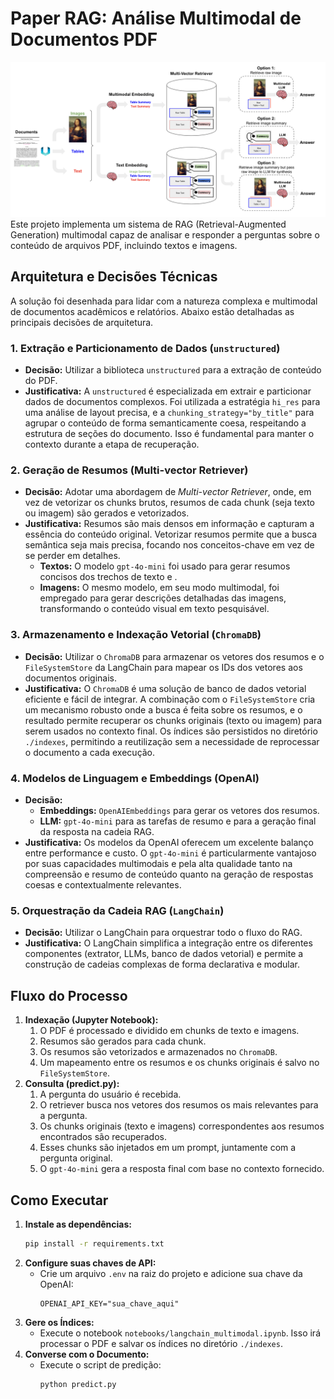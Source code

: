 # Paper RAG: Análise Multimodal de Documentos PDF
![](image.png)
Este projeto implementa um sistema de RAG (Retrieval-Augmented Generation) multimodal capaz de analisar e responder a perguntas sobre o conteúdo de arquivos PDF, incluindo textos e imagens.

## Arquitetura e Decisões Técnicas

A solução foi desenhada para lidar com a natureza complexa e multimodal de documentos acadêmicos e relatórios. Abaixo estão detalhadas as principais decisões de arquitetura.

### 1. Extração e Particionamento de Dados (`unstructured`)

- **Decisão:** Utilizar a biblioteca `unstructured` para a extração de conteúdo do PDF.
- **Justificativa:** A `unstructured` é especializada em extrair e particionar dados de documentos complexos. Foi utilizada a estratégia `hi_res` para uma análise de layout precisa, e a `chunking_strategy="by_title"` para agrupar o conteúdo de forma semanticamente coesa, respeitando a estrutura de seções do documento. Isso é fundamental para manter o contexto durante a etapa de recuperação.

### 2. Geração de Resumos (Multi-vector Retriever)

- **Decisão:** Adotar uma abordagem de *Multi-vector Retriever*, onde, em vez de vetorizar os chunks brutos, resumos de cada chunk (seja texto ou imagem) são gerados e vetorizados.
- **Justificativa:** Resumos são mais densos em informação e capturam a essência do conteúdo original. Vetorizar resumos permite que a busca semântica seja mais precisa, focando nos conceitos-chave em vez de se perder em detalhes.
    - **Textos:** O modelo `gpt-4o-mini` foi usado para gerar resumos concisos dos trechos de texto e .
    - **Imagens:** O mesmo modelo, em seu modo multimodal, foi empregado para gerar descrições detalhadas das imagens, transformando o conteúdo visual em texto pesquisável.

### 3. Armazenamento e Indexação Vetorial (`ChromaDB`)

- **Decisão:** Utilizar o `ChromaDB` para armazenar os vetores dos resumos e o `FileSystemStore` da LangChain para mapear os IDs dos vetores aos documentos originais.
- **Justificativa:** O `ChromaDB` é uma solução de banco de dados vetorial eficiente e fácil de integrar. A combinação com o `FileSystemStore` cria um mecanismo robusto onde a busca é feita sobre os resumos, e o resultado permite recuperar os chunks originais (texto ou imagem) para serem usados no contexto final. Os índices são persistidos no diretório `./indexes`, permitindo a reutilização sem a necessidade de reprocessar o documento a cada execução.

### 4. Modelos de Linguagem e Embeddings (OpenAI)

- **Decisão:**
    - **Embeddings:** `OpenAIEmbeddings` para gerar os vetores dos resumos.
    - **LLM:** `gpt-4o-mini` para as tarefas de resumo e para a geração final da resposta na cadeia RAG.
- **Justificativa:** Os modelos da OpenAI oferecem um excelente balanço entre performance e custo. O `gpt-4o-mini` é particularmente vantajoso por suas capacidades multimodais e pela alta qualidade tanto na compreensão e resumo de conteúdo quanto na geração de respostas coesas e contextualmente relevantes.

### 5. Orquestração da Cadeia RAG (`LangChain`)

- **Decisão:** Utilizar o LangChain para orquestrar todo o fluxo do RAG.
- **Justificativa:** O LangChain simplifica a integração entre os diferentes componentes (extrator, LLMs, banco de dados vetorial) e permite a construção de cadeias complexas de forma declarativa e modular.

## Fluxo do Processo

1.  **Indexação (Jupyter Notebook):**
    1.  O PDF é processado e dividido em chunks de texto e imagens.
    2.  Resumos são gerados para cada chunk.
    3.  Os resumos são vetorizados e armazenados no `ChromaDB`.
    4.  Um mapeamento entre os resumos e os chunks originais é salvo no `FileSystemStore`.
2.  **Consulta (predict.py):**
    1.  A pergunta do usuário é recebida.
    2.  O retriever busca nos vetores dos resumos os mais relevantes para a pergunta.
    3.  Os chunks originais (texto e imagens) correspondentes aos resumos encontrados são recuperados.
    4.  Esses chunks são injetados em um prompt, juntamente com a pergunta original.
    5.  O `gpt-4o-mini` gera a resposta final com base no contexto fornecido.

## Como Executar

1.  **Instale as dependências:**
    ```bash
    pip install -r requirements.txt
    ```
2.  **Configure suas chaves de API:**
    - Crie um arquivo `.env` na raiz do projeto e adicione sua chave da OpenAI:
      ```
      OPENAI_API_KEY="sua_chave_aqui"
      ```
3.  **Gere os Índices:**
    - Execute o notebook `notebooks/langchain_multimodal.ipynb`. Isso irá processar o PDF e salvar os índices no diretório `./indexes`.
4.  **Converse com o Documento:**
    - Execute o script de predição:
      ```bash
      python predict.py
      ```